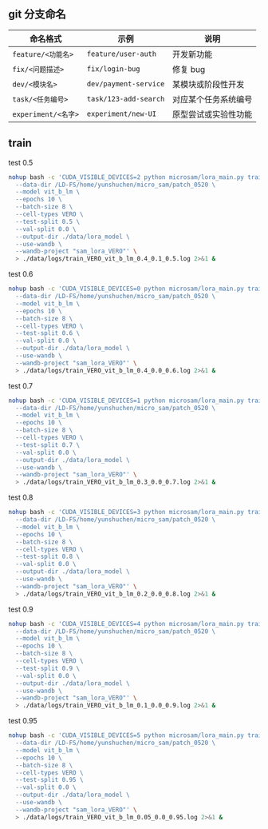 ## git 分支命名

| 命名格式              | 示例                    | 说明         |
| ----------------- | --------------------- | ---------- |
| `feature/<功能名>`   | `feature/user-auth`   | 开发新功能      |
| `fix/<问题描述>`      | `fix/login-bug`       | 修复 bug     |
| `dev/<模块名>`       | `dev/payment-service` | 某模块或阶段性开发  |
| `task/<任务编号>`     | `task/123-add-search` | 对应某个任务系统编号 |
| `experiment/<名字>` | `experiment/new-UI`   | 原型尝试或实验性功能 |

## train

test 0.5

``` bash
nohup bash -c 'CUDA_VISIBLE_DEVICES=2 python microsam/lora_main.py train \
  --data-dir /LD-FS/home/yunshuchen/micro_sam/patch_0520 \
  --model vit_b_lm \
  --epochs 10 \
  --batch-size 8 \
  --cell-types VERO \
  --test-split 0.5 \
  --val-split 0.0 \
  --output-dir ./data/lora_model \
  --use-wandb \
  --wandb-project "sam_lora_VERO"' \
  > ./data/logs/train_VERO_vit_b_lm_0.4_0.1_0.5.log 2>&1 &
```

test 0.6

``` bash
nohup bash -c 'CUDA_VISIBLE_DEVICES=0 python microsam/lora_main.py train \
  --data-dir /LD-FS/home/yunshuchen/micro_sam/patch_0520 \
  --model vit_b_lm \
  --epochs 10 \
  --batch-size 8 \
  --cell-types VERO \
  --test-split 0.6 \
  --val-split 0.0 \
  --output-dir ./data/lora_model \
  --use-wandb \
  --wandb-project "sam_lora_VERO"' \
  > ./data/logs/train_VERO_vit_b_lm_0.4_0.0_0.6.log 2>&1 &
```


test 0.7
``` bash
nohup bash -c 'CUDA_VISIBLE_DEVICES=1 python microsam/lora_main.py train \
  --data-dir /LD-FS/home/yunshuchen/micro_sam/patch_0520 \
  --model vit_b_lm \
  --epochs 10 \
  --batch-size 8 \
  --cell-types VERO \
  --test-split 0.7 \
  --val-split 0.0 \
  --output-dir ./data/lora_model \
  --use-wandb \
  --wandb-project "sam_lora_VERO"' \
  > ./data/logs/train_VERO_vit_b_lm_0.3_0.0_0.7.log 2>&1 &
```

test 0.8
``` bash
nohup bash -c 'CUDA_VISIBLE_DEVICES=3 python microsam/lora_main.py train \
  --data-dir /LD-FS/home/yunshuchen/micro_sam/patch_0520 \
  --model vit_b_lm \
  --epochs 10 \
  --batch-size 8 \
  --cell-types VERO \
  --test-split 0.8 \
  --val-split 0.0 \
  --output-dir ./data/lora_model \
  --use-wandb \
  --wandb-project "sam_lora_VERO"' \
  > ./data/logs/train_VERO_vit_b_lm_0.2_0.0_0.8.log 2>&1 &
```

test 0.9
``` bash
nohup bash -c 'CUDA_VISIBLE_DEVICES=4 python microsam/lora_main.py train \
  --data-dir /LD-FS/home/yunshuchen/micro_sam/patch_0520 \
  --model vit_b_lm \
  --epochs 10 \
  --batch-size 8 \
  --cell-types VERO \
  --test-split 0.9 \
  --val-split 0.0 \
  --output-dir ./data/lora_model \
  --use-wandb \
  --wandb-project "sam_lora_VERO"' \
  > ./data/logs/train_VERO_vit_b_lm_0.1_0.0_0.9.log 2>&1 &
```

test 0.95
``` bash
nohup bash -c 'CUDA_VISIBLE_DEVICES=5 python microsam/lora_main.py train \
  --data-dir /LD-FS/home/yunshuchen/micro_sam/patch_0520 \
  --model vit_b_lm \
  --epochs 10 \
  --batch-size 8 \
  --cell-types VERO \
  --test-split 0.95 \
  --val-split 0.0 \
  --output-dir ./data/lora_model \
  --use-wandb \
  --wandb-project "sam_lora_VERO"' \
  > ./data/logs/train_VERO_vit_b_lm_0.05_0.0_0.95.log 2>&1 &
```

